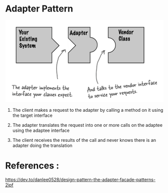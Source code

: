 # Adapter Pattern

![Adapter Pattern](adapter-pattern.png?raw=true)

1. The client makes a request to the adapter by calling a method on it using the target interface

2. The adapter translates the request into one or more calls on the adaptee using the adaptee interface

3. The client receives the results of the call and never knows there is an adapter doing the translation


# References :
https://dev.to/danlee0528/design-pattern-the-adapter-facade-patterns-2ipf




